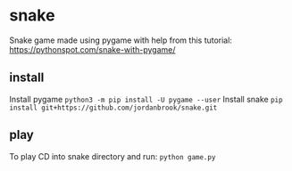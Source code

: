 # snake
Snake game made using pygame with help from this tutorial: https://pythonspot.com/snake-with-pygame/

## install
Install pygame
`python3 -m pip install -U pygame --user`
Install snake
`pip install git+https://github.com/jordanbrook/snake.git`

## play
To play CD into snake directory and run: `python game.py`
